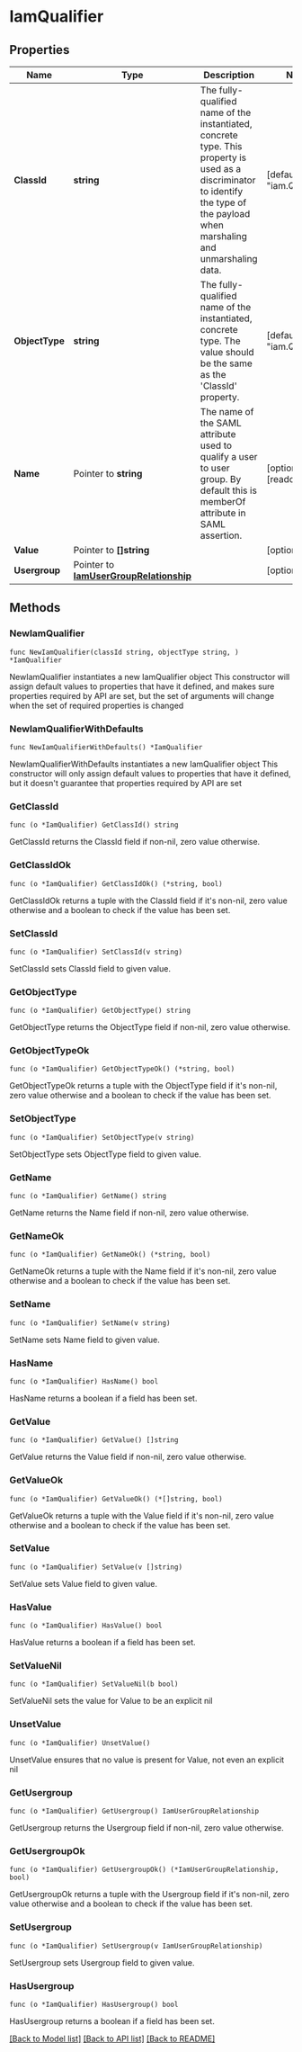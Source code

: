 # IamQualifier

## Properties

Name | Type | Description | Notes
------------ | ------------- | ------------- | -------------
**ClassId** | **string** | The fully-qualified name of the instantiated, concrete type. This property is used as a discriminator to identify the type of the payload when marshaling and unmarshaling data. | [default to "iam.Qualifier"]
**ObjectType** | **string** | The fully-qualified name of the instantiated, concrete type. The value should be the same as the &#39;ClassId&#39; property. | [default to "iam.Qualifier"]
**Name** | Pointer to **string** | The name of the SAML attribute used to qualify a user to user group. By default this is memberOf attribute in SAML assertion. | [optional] [readonly] 
**Value** | Pointer to **[]string** |  | [optional] 
**Usergroup** | Pointer to [**IamUserGroupRelationship**](IamUserGroupRelationship.md) |  | [optional] 

## Methods

### NewIamQualifier

`func NewIamQualifier(classId string, objectType string, ) *IamQualifier`

NewIamQualifier instantiates a new IamQualifier object
This constructor will assign default values to properties that have it defined,
and makes sure properties required by API are set, but the set of arguments
will change when the set of required properties is changed

### NewIamQualifierWithDefaults

`func NewIamQualifierWithDefaults() *IamQualifier`

NewIamQualifierWithDefaults instantiates a new IamQualifier object
This constructor will only assign default values to properties that have it defined,
but it doesn't guarantee that properties required by API are set

### GetClassId

`func (o *IamQualifier) GetClassId() string`

GetClassId returns the ClassId field if non-nil, zero value otherwise.

### GetClassIdOk

`func (o *IamQualifier) GetClassIdOk() (*string, bool)`

GetClassIdOk returns a tuple with the ClassId field if it's non-nil, zero value otherwise
and a boolean to check if the value has been set.

### SetClassId

`func (o *IamQualifier) SetClassId(v string)`

SetClassId sets ClassId field to given value.


### GetObjectType

`func (o *IamQualifier) GetObjectType() string`

GetObjectType returns the ObjectType field if non-nil, zero value otherwise.

### GetObjectTypeOk

`func (o *IamQualifier) GetObjectTypeOk() (*string, bool)`

GetObjectTypeOk returns a tuple with the ObjectType field if it's non-nil, zero value otherwise
and a boolean to check if the value has been set.

### SetObjectType

`func (o *IamQualifier) SetObjectType(v string)`

SetObjectType sets ObjectType field to given value.


### GetName

`func (o *IamQualifier) GetName() string`

GetName returns the Name field if non-nil, zero value otherwise.

### GetNameOk

`func (o *IamQualifier) GetNameOk() (*string, bool)`

GetNameOk returns a tuple with the Name field if it's non-nil, zero value otherwise
and a boolean to check if the value has been set.

### SetName

`func (o *IamQualifier) SetName(v string)`

SetName sets Name field to given value.

### HasName

`func (o *IamQualifier) HasName() bool`

HasName returns a boolean if a field has been set.

### GetValue

`func (o *IamQualifier) GetValue() []string`

GetValue returns the Value field if non-nil, zero value otherwise.

### GetValueOk

`func (o *IamQualifier) GetValueOk() (*[]string, bool)`

GetValueOk returns a tuple with the Value field if it's non-nil, zero value otherwise
and a boolean to check if the value has been set.

### SetValue

`func (o *IamQualifier) SetValue(v []string)`

SetValue sets Value field to given value.

### HasValue

`func (o *IamQualifier) HasValue() bool`

HasValue returns a boolean if a field has been set.

### SetValueNil

`func (o *IamQualifier) SetValueNil(b bool)`

 SetValueNil sets the value for Value to be an explicit nil

### UnsetValue
`func (o *IamQualifier) UnsetValue()`

UnsetValue ensures that no value is present for Value, not even an explicit nil
### GetUsergroup

`func (o *IamQualifier) GetUsergroup() IamUserGroupRelationship`

GetUsergroup returns the Usergroup field if non-nil, zero value otherwise.

### GetUsergroupOk

`func (o *IamQualifier) GetUsergroupOk() (*IamUserGroupRelationship, bool)`

GetUsergroupOk returns a tuple with the Usergroup field if it's non-nil, zero value otherwise
and a boolean to check if the value has been set.

### SetUsergroup

`func (o *IamQualifier) SetUsergroup(v IamUserGroupRelationship)`

SetUsergroup sets Usergroup field to given value.

### HasUsergroup

`func (o *IamQualifier) HasUsergroup() bool`

HasUsergroup returns a boolean if a field has been set.


[[Back to Model list]](../README.md#documentation-for-models) [[Back to API list]](../README.md#documentation-for-api-endpoints) [[Back to README]](../README.md)


